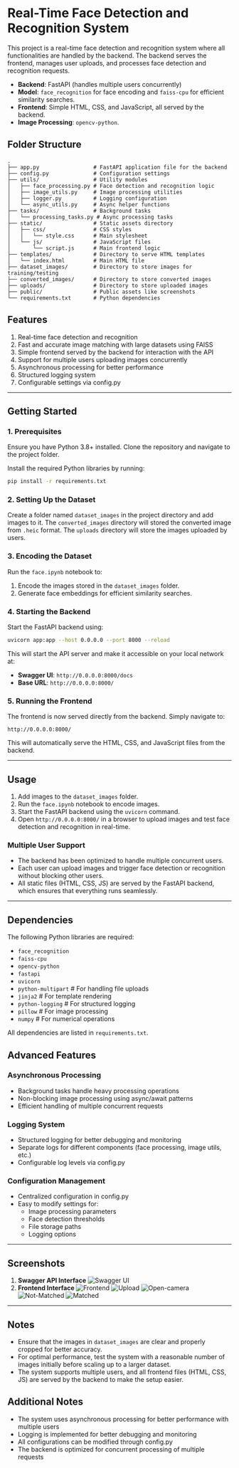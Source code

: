 # Real-Time Face Detection and Recognition System

This project is a real-time face detection and recognition system where all functionalities are handled by the backend. The backend serves the frontend, manages user uploads, and processes face detection and recognition requests.

- **Backend**: FastAPI (handles multiple users concurrently)
- **Model**: `face_recognition` for face encoding and `faiss-cpu` for efficient similarity searches.
- **Frontend**: Simple HTML, CSS, and JavaScript, all served by the backend.
- **Image Processing**: `opencv-python`.

## Folder Structure
```plaintext
.
├── app.py                 # FastAPI application file for the backend
├── config.py              # Configuration settings
├── utils/                 # Utility modules
│   ├── face_processing.py # Face detection and recognition logic
│   ├── image_utils.py     # Image processing utilities
│   ├── logger.py          # Logging configuration
│   └── async_utils.py     # Async helper functions
├── tasks/                 # Background tasks
│   └── processing_tasks.py # Async processing tasks
├── static/                # Static assets directory
│   ├── css/               # CSS styles
│   │   └── style.css      # Main stylesheet
│   └── js/                # JavaScript files
│       └── script.js      # Main frontend logic
├── templates/             # Directory to serve HTML templates
│   └── index.html         # Main HTML file
├── dataset_images/        # Directory to store images for training/testing
├── converted_images/      # Directory to store converted images
├── uploads/               # Directory to store uploaded images
├── public/                # Public assets like screenshots
└── requirements.txt       # Python dependencies
```

## Features
1. Real-time face detection and recognition
2. Fast and accurate image matching with large datasets using FAISS
3. Simple frontend served by the backend for interaction with the API
4. Support for multiple users uploading images concurrently
5. Asynchronous processing for better performance
6. Structured logging system
7. Configurable settings via config.py

---

## Getting Started

### 1. Prerequisites
Ensure you have Python 3.8+ installed. Clone the repository and navigate to the project folder.

Install the required Python libraries by running:
```bash
pip install -r requirements.txt
```

### 2. Setting Up the Dataset
Create a folder named `dataset_images` in the project directory and add images to it. The `converted_images` directory will stored the converted image from `.heic` format. The `uploads` directory will store the images uploaded by users.

### 3. Encoding the Dataset
Run the `face.ipynb` notebook to:
1. Encode the images stored in the `dataset_images` folder.
2. Generate face embeddings for efficient similarity searches.

### 4. Starting the Backend
Start the FastAPI backend using:
```bash
uvicorn app:app --host 0.0.0.0 --port 8000 --reload
```
This will start the API server and make it accessible on your local network at:
- **Swagger UI**: `http://0.0.0.0:8000/docs`
- **Base URL**: `http://0.0.0.0:8000/`

### 5. Running the Frontend
The frontend is now served directly from the backend. Simply navigate to:
```
http://0.0.0.0:8000/
```
This will automatically serve the HTML, CSS, and JavaScript files from the backend.

---

## Usage
1. Add images to the `dataset_images` folder.
2. Run the `face.ipynb` notebook to encode images.
3. Start the FastAPI backend using the `uvicorn` command.
4. Open `http://0.0.0.0:8000/` in a browser to upload images and test face detection and recognition in real-time.

### Multiple User Support
- The backend has been optimized to handle multiple concurrent users.
- Each user can upload images and trigger face detection or recognition without blocking other users.
- All static files (HTML, CSS, JS) are served by the FastAPI backend, which ensures that everything runs seamlessly.

---

## Dependencies
The following Python libraries are required:
- `face_recognition`
- `faiss-cpu`
- `opencv-python`
- `fastapi`
- `uvicorn`
- `python-multipart`    # For handling file uploads
- `jinja2`             # For template rendering
- `python-logging`     # For structured logging
- `pillow`            # For image processing
- `numpy`             # For numerical operations

All dependencies are listed in `requirements.txt`.

## Advanced Features

### Asynchronous Processing
- Background tasks handle heavy processing operations
- Non-blocking image processing using async/await patterns
- Efficient handling of multiple concurrent requests

### Logging System
- Structured logging for better debugging and monitoring
- Separate logs for different components (face processing, image utils, etc.)
- Configurable log levels via config.py

### Configuration Management
- Centralized configuration in config.py
- Easy to modify settings for:
  - Image processing parameters
  - Face detection thresholds
  - File storage paths
  - Logging options

---

## Screenshots
1. **Swagger API Interface**
   ![Swagger UI](./public/api.png)
2. **Frontend Interface**
   ![Frontend](./public/frontend.png)
   ![Upload](./public/upload-img.png)
   ![Open-camera](./public/camera-opened.png)
   ![Not-Matched](./public/not-matched.png)
   ![Matched](./public/matched.png)

---

## Notes
- Ensure that the images in `dataset_images` are clear and properly cropped for better accuracy.
- For optimal performance, test the system with a reasonable number of images initially before scaling up to a larger dataset.
- The system supports multiple users, and all frontend files (HTML, CSS, JS) are served by the backend to make the setup easier.

## Additional Notes
- The system uses asynchronous processing for better performance with multiple users
- Logging is implemented for better debugging and monitoring
- All configurations can be modified through config.py
- The backend is optimized for concurrent processing of multiple requests
